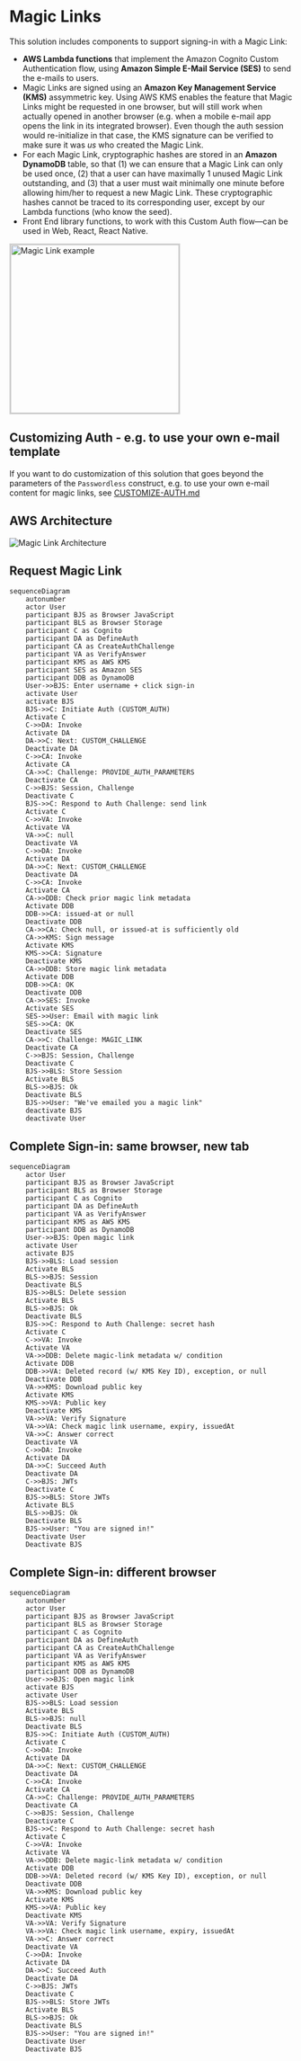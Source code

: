 # Magic Links

This solution includes components to support signing-in with a Magic Link:

- **AWS Lambda functions** that implement the Amazon Cognito Custom Authentication flow, using **Amazon Simple E-Mail Service (SES)** to send the e-mails to users.
- Magic Links are signed using an **Amazon Key Management Service (KMS)** assymmetric key. Using AWS KMS enables the feature that Magic Links might be requested in one browser, but will still work when actually opened in another browser (e.g. when a mobile e-mail app opens the link in its integrated browser). Even though the auth session would re-initialize in that case, the KMS signature can be verified to make sure it was _us_ who created the Magic Link.
- For each Magic Link, cryptographic hashes are stored in an **Amazon DynamoDB** table, so that (1) we can ensure that a Magic Link can only be used once, (2) that a user can have maximally 1 unused Magic Link outstanding, and (3) that a user must wait minimally one minute before allowing him/her to request a new Magic Link. These cryptographic hashes cannot be traced to its corresponding user, except by our Lambda functions (who know the seed).
- Front End library functions, to work with this Custom Auth flow––can be used in Web, React, React Native.

<img src="./drawings/magic-link-screenshot.png" alt="Magic Link example" width="300px" style="border: 2px solid lightgray;" />

## Customizing Auth - e.g. to use your own e-mail template

If you want to do customization of this solution that goes beyond the parameters of the `Passwordless` construct, e.g. to use your own e-mail content for magic links, see [CUSTOMIZE-AUTH.md](./CUSTOMIZE-AUTH.md)

## AWS Architecture

![Magic Link Architecture](./drawings/magic-link.png)

## Request Magic Link

```mermaid
sequenceDiagram
    autonumber
    actor User
    participant BJS as Browser JavaScript
    participant BLS as Browser Storage
    participant C as Cognito
    participant DA as DefineAuth
    participant CA as CreateAuthChallenge
    participant VA as VerifyAnswer
    participant KMS as AWS KMS
    participant SES as Amazon SES
    participant DDB as DynamoDB
    User->>BJS: Enter username + click sign-in
    activate User
    activate BJS
    BJS->>C: Initiate Auth (CUSTOM_AUTH)
    Activate C
    C->>DA: Invoke
    Activate DA
    DA->>C: Next: CUSTOM_CHALLENGE
    Deactivate DA
    C->>CA: Invoke
    Activate CA
    CA->>C: Challenge: PROVIDE_AUTH_PARAMETERS
    Deactivate CA
    C->>BJS: Session, Challenge
    Deactivate C
    BJS->>C: Respond to Auth Challenge: send link
    Activate C
    C->>VA: Invoke
    Activate VA
    VA->>C: null
    Deactivate VA
    C->>DA: Invoke
    Activate DA
    DA->>C: Next: CUSTOM_CHALLENGE
    Deactivate DA
    C->>CA: Invoke
    Activate CA
    CA->>DDB: Check prior magic link metadata
    Activate DDB
    DDB->>CA: issued-at or null
    Deactivate DDB
    CA->>CA: Check null, or issued-at is sufficiently old
    CA->>KMS: Sign message
    Activate KMS
    KMS->>CA: Signature
    Deactivate KMS
    CA->>DDB: Store magic link metadata
    Activate DDB
    DDB->>CA: OK
    Deactivate DDB
    CA->>SES: Invoke
    Activate SES
    SES->>User: Email with magic link
    SES->>CA: OK
    Deactivate SES
    CA->>C: Challenge: MAGIC_LINK
    Deactivate CA
    C->>BJS: Session, Challenge
    Deactivate C
    BJS->>BLS: Store Session
    Activate BLS
    BLS->>BJS: Ok
    Deactivate BLS
    BJS->>User: "We've emailed you a magic link"
    deactivate BJS
    deactivate User
```

## Complete Sign-in: same browser, new tab

```mermaid
sequenceDiagram
    actor User
    participant BJS as Browser JavaScript
    participant BLS as Browser Storage
    participant C as Cognito
    participant DA as DefineAuth
    participant VA as VerifyAnswer
    participant KMS as AWS KMS
    participant DDB as DynamoDB
    User->>BJS: Open magic link
    activate User
    activate BJS
    BJS->>BLS: Load session
    Activate BLS
    BLS->>BJS: Session
    Deactivate BLS
    BJS->>BLS: Delete session
    Activate BLS
    BLS->>BJS: Ok
    Deactivate BLS
    BJS->>C: Respond to Auth Challenge: secret hash
    Activate C
    C->>VA: Invoke
    Activate VA
    VA->>DDB: Delete magic-link metadata w/ condition
    Activate DDB
    DDB->>VA: Deleted record (w/ KMS Key ID), exception, or null
    Deactivate DDB
    VA->>KMS: Download public key
    Activate KMS
    KMS->>VA: Public key
    Deactivate KMS
    VA->>VA: Verify Signature
    VA->>VA: Check magic link username, expiry, issuedAt
    VA->>C: Answer correct
    Deactivate VA
    C->>DA: Invoke
    Activate DA
    DA->>C: Succeed Auth
    Deactivate DA
    C->>BJS: JWTs
    Deactivate C
    BJS->>BLS: Store JWTs
    Activate BLS
    BLS->>BJS: Ok
    Deactivate BLS
    BJS->>User: "You are signed in!"
    Deactivate User
    Deactivate BJS
```

## Complete Sign-in: different browser

```mermaid
sequenceDiagram
    autonumber
    actor User
    participant BJS as Browser JavaScript
    participant BLS as Browser Storage
    participant C as Cognito
    participant DA as DefineAuth
    participant CA as CreateAuthChallenge
    participant VA as VerifyAnswer
    participant KMS as AWS KMS
    participant DDB as DynamoDB
    User->>BJS: Open magic link
    activate BJS
    activate User
    BJS->>BLS: Load session
    Activate BLS
    BLS->>BJS: null
    Deactivate BLS
    BJS->>C: Initiate Auth (CUSTOM_AUTH)
    Activate C
    C->>DA: Invoke
    Activate DA
    DA->>C: Next: CUSTOM_CHALLENGE
    Deactivate DA
    C->>CA: Invoke
    Activate CA
    CA->>C: Challenge: PROVIDE_AUTH_PARAMETERS
    Deactivate CA
    C->>BJS: Session, Challenge
    Deactivate C
    BJS->>C: Respond to Auth Challenge: secret hash
    Activate C
    C->>VA: Invoke
    Activate VA
    VA->>DDB: Delete magic-link metadata w/ condition
    Activate DDB
    DDB->>VA: Deleted record (w/ KMS Key ID), exception, or null
    Deactivate DDB
    VA->>KMS: Download public key
    Activate KMS
    KMS->>VA: Public key
    Deactivate KMS
    VA->>VA: Verify Signature
    VA->>VA: Check magic link username, expiry, issuedAt
    VA->>C: Answer correct
    Deactivate VA
    C->>DA: Invoke
    Activate DA
    DA->>C: Succeed Auth
    Deactivate DA
    C->>BJS: JWTs
    Deactivate C
    BJS->>BLS: Store JWTs
    Activate BLS
    BLS->>BJS: Ok
    Deactivate BLS
    BJS->>User: "You are signed in!"
    Deactivate User
    Deactivate BJS
```
